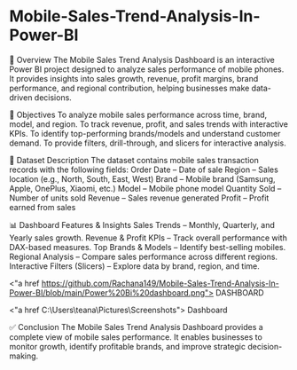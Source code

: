 # Mobile-Sales-Trend-Analysis-In-Power-BI

📌 Overview
The Mobile Sales Trend Analysis Dashboard is an interactive Power BI project designed to analyze sales performance of mobile phones. It provides insights into sales growth, revenue, profit margins, brand performance, and regional contribution, helping businesses make data-driven decisions.

🎯 Objectives
To analyze mobile sales performance across time, brand, model, and region.
To track revenue, profit, and sales trends with interactive KPIs.
To identify top-performing brands/models and understand customer demand.
To provide filters, drill-through, and slicers for interactive analysis.

📂 Dataset Description
The dataset contains mobile sales transaction records with the following fields:
Order Date – Date of sale
Region – Sales location (e.g., North, South, East, West)
Brand – Mobile brand (Samsung, Apple, OnePlus, Xiaomi, etc.)
Model – Mobile phone model
Quantity Sold – Number of units sold
Revenue – Sales revenue generated
Profit – Profit earned from sales

📊 Dashboard Features & Insights
Sales Trends – Monthly, Quarterly, and Yearly sales growth.
Revenue & Profit KPIs – Track overall performance with DAX-based measures.
Top Brands & Models – Identify best-selling mobiles.
Regional Analysis – Compare sales performance across different regions.
Interactive Filters (Slicers) – Explore data by brand, region, and time.

<"a href https://github.com/Rachana149/Mobile-Sales-Trend-Analysis-In-Power-BI/blob/main/Power%20Bi%20dashboard.png"> DASHBOARD

<"a href C:\Users\teana\Pictures\Screenshots"> Dashboard


✅ Conclusion
The Mobile Sales Trend Analysis Dashboard provides a complete view of mobile sales performance. It enables businesses to monitor growth, identify profitable brands, and improve strategic decision-making.


